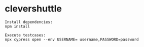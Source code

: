 # clevershuttle
```
Install dependencies:
npm install

Execute testcases: 
npx cypress open --env USERNAME= username,PASSWORD=password

```
